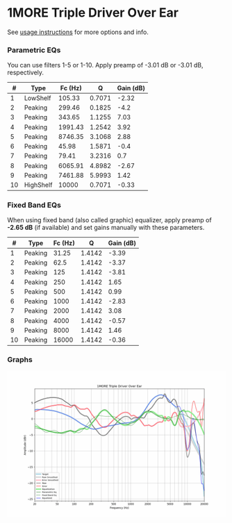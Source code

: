 # 1MORE Triple Driver Over Ear
See [usage instructions](https://github.com/jaakkopasanen/AutoEq#usage) for more options and info.

### Parametric EQs
You can use filters 1-5 or 1-10. Apply preamp of -3.01 dB or -3.01 dB, respectively.

|   # | Type      |   Fc (Hz) |      Q |   Gain (dB) |
|-----|-----------|-----------|--------|-------------|
|   1 | LowShelf  |    105.33 | 0.7071 |       -2.32 |
|   2 | Peaking   |    299.46 | 0.1825 |       -4.2  |
|   3 | Peaking   |    343.65 | 1.1255 |        7.03 |
|   4 | Peaking   |   1991.43 | 1.2542 |        3.92 |
|   5 | Peaking   |   8746.35 | 3.1068 |        2.88 |
|   6 | Peaking   |     45.98 | 1.5871 |       -0.4  |
|   7 | Peaking   |     79.41 | 3.2316 |        0.7  |
|   8 | Peaking   |   6065.91 | 4.8982 |       -2.67 |
|   9 | Peaking   |   7461.88 | 5.9993 |        1.42 |
|  10 | HighShelf |  10000    | 0.7071 |       -0.33 |

### Fixed Band EQs
When using fixed band (also called graphic) equalizer, apply preamp of **-2.65 dB** (if available) and set gains manually with these parameters.

|   # | Type    |   Fc (Hz) |      Q |   Gain (dB) |
|-----|---------|-----------|--------|-------------|
|   1 | Peaking |     31.25 | 1.4142 |       -3.39 |
|   2 | Peaking |     62.5  | 1.4142 |       -3.37 |
|   3 | Peaking |    125    | 1.4142 |       -3.81 |
|   4 | Peaking |    250    | 1.4142 |        1.65 |
|   5 | Peaking |    500    | 1.4142 |        0.99 |
|   6 | Peaking |   1000    | 1.4142 |       -2.83 |
|   7 | Peaking |   2000    | 1.4142 |        3.08 |
|   8 | Peaking |   4000    | 1.4142 |       -0.57 |
|   9 | Peaking |   8000    | 1.4142 |        1.46 |
|  10 | Peaking |  16000    | 1.4142 |       -0.36 |

### Graphs
![](./1MORE%20Triple%20Driver%20Over%20Ear.png)
